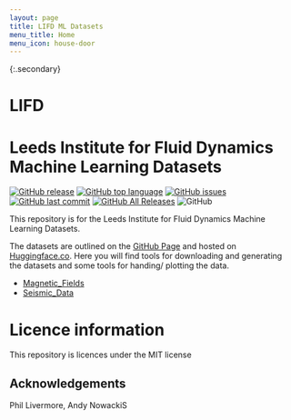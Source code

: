 ```yaml
---
layout: page
title: LIFD ML Datasets
menu_title: Home
menu_icon: house-door
---
```


{:.secondary}
# LIFD



# Leeds Institute for Fluid Dynamics Machine Learning Datasets #


[![GitHub release](https://img.shields.io/github/release/cemac/LIFD_ML_Datasets.svg)](https://github.com/cemac/LIFD_ML_Datasets/releases) [![GitHub top language](https://img.shields.io/github/languages/top/cemac/LIFD_ML_Datasets.svg)](https://github.com/cemac/LIFD_ML_Datasets) [![GitHub issues](https://img.shields.io/github/issues/cemac/LIFD_ML_Datasets.svg)](https://github.com/cemac/LIFD_ML_Datasets/issues) [![GitHub last commit](https://img.shields.io/github/last-commit/cemac/LIFD_ML_Datasets.svg)](https://github.com/cemac/LIFD_ML_Datasets/commits/master) [![GitHub All Releases](https://img.shields.io/github/downloads/cemac/LIFD_ML_Datasets/total.svg)](https://github.com/cemac/LIFD_ML_Datasets/releases) ![GitHub](https://img.shields.io/github/license/cemac/LIFD_ML_Datasets.svg)

This repository is for the Leeds Institute for Fluid Dynamics Machine Learning Datasets.

The datasets are outlined on the [GitHub Page]() and hosted on [Huggingface.co](). Here you will find tools for downloading and generating the datasets and some tools for handing/ plotting the data.

* [Magnetic_Fields]()
* [Seismic_Data]()

# Licence information #

This repository is licences under the MIT license

## Acknowledgements

Phil Livermore, Andy NowackiS
